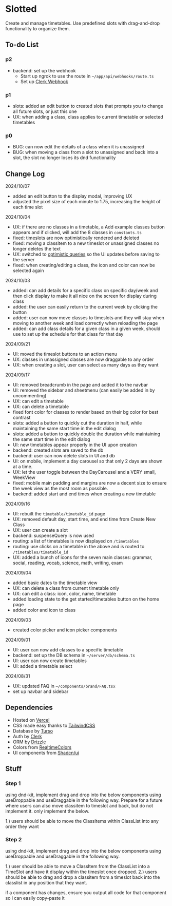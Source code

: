 # Slotted

Create and manage timetables. Use predefined slots with drag-and-drop functionality to organize them.

## To-do List

### p2

- backend: set up the webhook
  - Start up ngrok to use the route in `~/app/api/webhooks/route.ts`
  - Set up [Clerk Webhook](https://clerk.com/docs/integrations/webhooks/sync-data)

### p1

- slots: added an edit button to created slots that prompts you to change all future slots, or just this one
- UX: when adding a class, class applies to current timetable or selected timetables

### p0

- BUG: can now edit the details of a class when it is unassigned
- BUG: when moving a class from a slot to unassigned and back into a slot, the slot no longer loses its dnd functionality

## Change Log

2024/10/07

- added an edit button to the display modal, improving UX
- adjusted the pixel size of each minute to 1.75, increasing the height of each time slot

2024/10/04

- UX: if there are no classes in a timetable, a Add example classes button appears and if clicked, will add the 8 classes in `constants.ts`
- fixed: timeslots are now optimistically rendered and deleted
- fixed: moving a classitem to a new timeslot or unassigned classes no longer deletes the text
- UX: switched to [optimistic queries](https://tanstack.com/query/latest/docs/framework/react/guides/optimistic-updates) so the UI updates before saving to the server
- fixed: when creating/editing a class, the icon and color can now be selected again

2024/10/03

- added: can add details for a specific class on specific day/week and then click display to make it all nice on the screen for display during class
- added: the user can easily return to the current week by clicking the button
- added: user can now move classes to timeslots and they will stay when moving to another week and load correctly when reloading the page
- added: can add class details for a given class in a given week, should use to set up the schedule for that class for that day

2024/09/21

- UI: moved the timeslot buttons to an action menu
- UX: classes in unassigned classes are now draggable to any order
- UX: when creating a slot, user can select as many days as they want

2024/09/17

- UI: removed breadcrumb in the page and added it to the navbar
- UI: removed the sidebar and sheetmenu (can easily be added in by uncommenting)
- UX: can edit a timetable
- UX: can delete a timetable
- fixed font color for classes to render based on their bg color for best contrast
- slots: added a button to quickly cut the duration in half, while maintaining the same start time in the edit dialog
- slots: added a button to quickly double the duration while maintaining the same start time in the edit dialog
- UI: new timetables appear properly in the UI upon creation
- backend: created slots are saved to the db
- backend: user can now delete slots in UI and db
- UI: on mobile, implement a day carousel so that only 2 days are shown at a time.
- UX: let the user toggle between the DayCarousel and a VERY small, WeekView
- fixed: mobile main padding and margins are now a decent size to ensure the week view as the most room as possible.
- backend: added start and end times when creating a new timetable

2024/09/16

- UI: rebuilt the `timetable/timetable_id` page
- UX: removed default day, start time, and end time from Create New Class
- UX: user can create a slot
- backend: suspenseQuery is now used
- routing: a list of timetables is now displayed on `/timetables`
- routing: use clicks on a timetable in the above and is routed to `/timetables/timetable_id`
- UX: added a bunch of icons for the seven main classes: grammar, social, reading, vocab, science, math, writing, exam

2024/09/04

- added basic dates to the timetable view
- UX: can delete a class from current timetable only
- UX: can edit a class: icon, color, name, timetable
- added loading state to the get started/timetables button on the home page
- added color and icon to class

2024/09/03

- created color picker and icon picker components

2024/09/01

- UI: user can now add classes to a specific timetable
- backend: set up the DB schema in `~/server/db/schema.ts`
- UI: user can now create timetables
- UI: added a timetable select

2024/08/31

- UX: updated FAQ in `~/components/brand/FAQ.tsx`
- set up navbar and sidebar

## Dependencies

- Hosted on [Vercel](https://vercel.com/)
- CSS made easy thanks to [TailwindCSS](https://tailwindcss.com/)
- Database by [Turso](https://turso.tech/)
- Auth by [Clerk](https://clerk.com/)
- ORM by [Drizzle](https://orm.drizzle.team/)
- Colors from [RealtimeColors](https://www.realtimecolors.com/?colors=def2e7-050e09-89ddb0-1f824d-2bd579&fonts=Poppins-Poppins)
- UI components from [Shadcn/ui](https://ui.shadcn.com/)

## Stuff

### Step 1

using dnd-kit, implement drag and drop into the below components using useDroppable and useDraggable in the following way. Prepare for a future where users can also move classitem to timeslot and back, but do not implement it. only implement the below.

1.) users should be able to move the ClassItems within ClassList into any order they want

### Step 2

using dnd-kit, implement drag and drop into the below components using useDroppable and useDraggable in the following way.

1.) user should be able to move a ClassItem from the ClassList into a TimeSlot and have it display within the timeslot once dropped.
2.) users should be able to drag and drop a classitem from a timeslot back into the classlist in any position that they want.

if a component has changes, ensure you output all code for that component so i can easily copy-paste it
